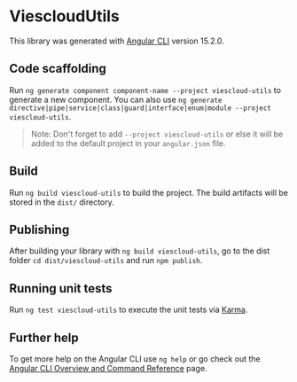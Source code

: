 # ViescloudUtils

This library was generated with [Angular CLI](https://github.com/angular/angular-cli) version 15.2.0.

## Code scaffolding

Run `ng generate component component-name --project viescloud-utils` to generate a new component. You can also use `ng generate directive|pipe|service|class|guard|interface|enum|module --project viescloud-utils`.
> Note: Don't forget to add `--project viescloud-utils` or else it will be added to the default project in your `angular.json` file. 

## Build

Run `ng build viescloud-utils` to build the project. The build artifacts will be stored in the `dist/` directory.

## Publishing

After building your library with `ng build viescloud-utils`, go to the dist folder `cd dist/viescloud-utils` and run `npm publish`.

## Running unit tests

Run `ng test viescloud-utils` to execute the unit tests via [Karma](https://karma-runner.github.io).

## Further help

To get more help on the Angular CLI use `ng help` or go check out the [Angular CLI Overview and Command Reference](https://angular.io/cli) page.
